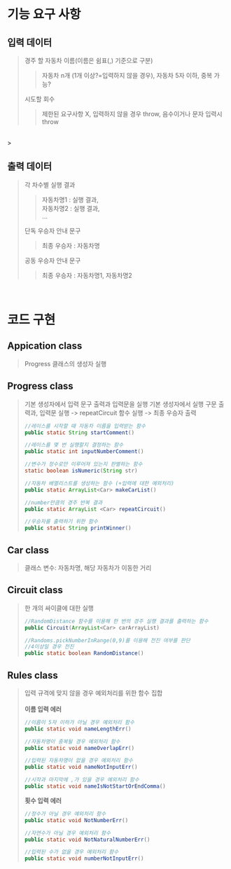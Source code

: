 # 기능 요구 사항
## 입력 데이터 <br>
> 경주 할 자동차 이름(이름은 쉼표(,) 기준으로 구분)<br>
>> 자동차 n개 (1개 이상?=입력하지 않을 경우), 자동차 5자 이하, 중복 가능? <br>
> 
>시도할 회수<br>
>> 제한된 요구사항 X, 입력하지 않을 경우 throw, 음수이거나 문자 입력시 throw
 <br>
> 


## 출력 데이터 <br>
>각 차수별 실행 결과<br>
>> 자동차명1 : 실행 결과, <br>
>> 자동차명2 : 실행 결과,<br>...
>
>단독 우승자 안내 문구<br>
>> 최종 우승자 : 자동차명
>
>공동 우승자 안내 문구<br>
>> 최종 우승자 : 자동차명1, 자동차명2
<br>


# 코드 구현
## Appication class
>Progress 클래스의 생성자 실행
> 

## Progress class
> 기본 생성자에서 입력 문구 출력과 입력문을 실행
> 기본 생성자에서 실행 구문 출력과, 입력문 실행 -> repeatCircuit 함수 실행 -> 최종 우승자 출력
> ```java
> //레이스를 시작할 때 자동차 이름을 입력받는 함수
> public static String startComment()
> ```
> ```java
> //레이스를 몇 번 실행할지 결정하는 함수
> public static int inputNumberComment()
> ```
> ```java
> //변수가 정수로만 이루어져 있는지 판별하는 함수
> static boolean isNumeric(String str)
> ```
> ```java
> //자동차 배열리스트를 생성하는 함수 (+입력에 대한 예외처리)
> public static ArrayList<Car> makeCarList()
> ```
> ```java
> //number만큼의 경주 반복 결과
> public static ArrayList <Car> repeatCircuit()
> ```
> ```java
> //우승자를 출력하기 위한 함수
> public static String printWinner()
> ```
> 



## Car class
>클래스 변수: 자동차명, 해당 자동차가 이동한 거리

## Circuit class
> 한 개의 싸이클에 대한 실행
> ```java
> //RandomDistance 함수를 이용해 한 번의 경주 실행 결과를 출력하는 함수
> public Circuit(ArrayList<Car> carArrayList)
> ```
> ```java
> //Randoms.pickNumberInRange(0,9)를 이용해 전진 여부를 판단
> //4이상일 경우 전진
> public static boolean RandomDistance()
> ```



## Rules class
> 입력 규격에 맞지 않을 경우 예외처리를 위한 함수 집합 <br> <br>
> **이름 입력 에러**
> ```java
> //이름이 5자 이하가 아닐 경우 예외처리 함수
> public static void nameLengthErr()
> ```
> ```java
> //자동차명이 중복될 경우 예외처리 함수
> public static void nameOverlapErr()
> ```
>  ```java
> //입력된 자동차명이 없을 경우 예외처리 함수
> public static void nameNotInputErr()
> ```
>  ```java
> //시작과 마지막에 ,가 있을 경우 예외처리 함수
> public static void nameIsNotStartOrEndComma()
> ```
> **횟수 입력 에러**
>  ```java
> //정수가 아닐 경우 예외처리 함수
> public static void NotNumberErr()
> ```
>  ```java
> //자연수가 아닐 경우 예외처리 함수
> public static void NotNaturalNumberErr()
> ```
>  ```java
> //입력된 수가 없을 경우 예외처리 함수
> public static void numberNotInputErr()
> ```


